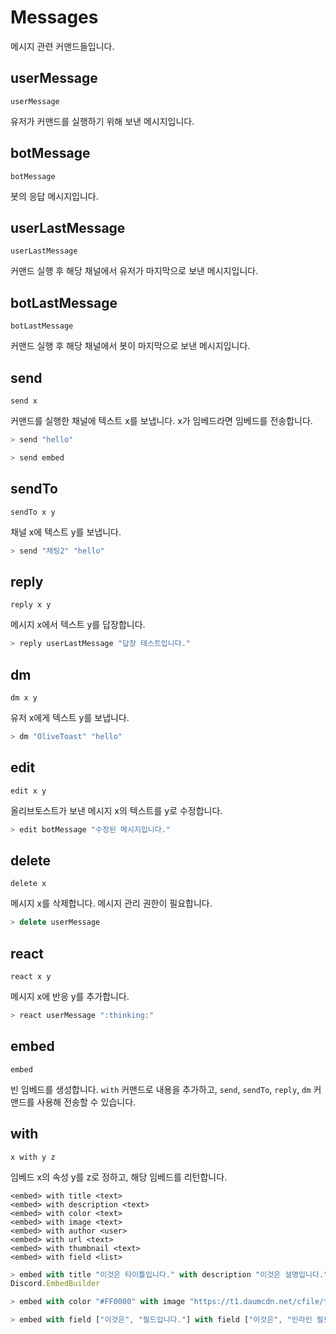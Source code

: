 # Messages

메시지 관련 커맨드들입니다.

## userMessage

`userMessage`

유저가 커맨드를 실행하기 위해 보낸 메시지입니다.

## botMessage

`botMessage`

봇의 응답 메시지입니다.

## userLastMessage

`userLastMessage`

커맨드 실행 후 해당 채널에서 유저가 마지막으로 보낸 메시지입니다.

## botLastMessage

`botLastMessage`

커맨드 실행 후 해당 채널에서 봇이 마지막으로 보낸 메시지입니다.

## send

`send x`

커맨드를 실행한 채널에 텍스트 x를 보냅니다. x가 임베드라면 임베드를 전송합니다.

```js
> send "hello"

> send embed

```

## sendTo

`sendTo x y`

채널 x에 텍스트 y를 보냅니다.

```js
> send "채팅2" "hello"

```

## reply

`reply x y`

메시지 x에서 텍스트 y를 답장합니다.

```js
> reply userLastMessage "답장 테스트입니다."

```

## dm

`dm x y`

유저 x에게 텍스트 y를 보냅니다.

```js
> dm "OliveToast" "hello"

```

## edit

`edit x y`

올리브토스트가 보낸 메시지 x의 텍스트를 y로 수정합니다.

```js
> edit botMessage "수정된 메시지입니다."

```

## delete

`delete x`

메시지 x를 삭제합니다. 메시지 관리 권한이 필요합니다.

```js
> delete userMessage

```

## react

`react x y`

메시지 x에 반응 y를 추가합니다.

```js
> react userMessage ":thinking:"

```

## embed

`embed`

빈 임베드를 생성합니다. `with` 커맨드로 내용을 추가하고, `send`, `sendTo`, `reply`, `dm` 커맨드를 사용해 전송할 수 있습니다.

## with

`x with y z`

임베드 x의 속성 y를 z로 정하고, 해당 임베드를 리턴합니다.

`<embed> with title <text>`   
`<embed> with description <text>`   
`<embed> with color <text>`   
`<embed> with image <text>`   
`<embed> with author <user>`   
`<embed> with url <text>`   
`<embed> with thumbnail <text>`   
`<embed> with field <list>`

```js
> embed with title "이것은 타이틀입니다." with description "이것은 설명입니다." with url "https://google.com"
Discord.EmbedBuilder

> embed with color "#FF0000" with image "https://t1.daumcdn.net/cfile/tistory/2668164B5880AFD514" with author "OliveToast" with thumbnail "https://t1.daumcdn.net/cfile/tistory/2668164B5880AFD514"

> embed with field ["이것은", "필드입니다."] with field ["이것은", "인라인 필드입니다.", true] with field ["이것도", "인라인 필드입니다.", true] with field ["이것은", "인라인 필드가 아닙니다.", false]
```